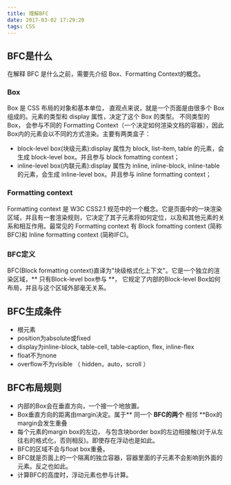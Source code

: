 ```yaml
---
title: 理解BFC
date: 2017-03-02 17:29:20
tags: CSS
---
```

## BFC是什么
在解释 BFC 是什么之前，需要先介绍 Box、Formatting Context的概念。

### Box
Box 是 CSS 布局的对象和基本单位， 直观点来说，就是一个页面是由很多个 Box 组成的。元素的类型和 display 属性，决定了这个 Box 的类型。 不同类型的 Box， 会参与不同的 Formatting Context（一个决定如何渲染文档的容器），因此Box内的元素会以不同的方式渲染。主要有两类盒子：
* block-level box(块级元素):display 属性为 block, list-item, table 的元素，会生成 block-level box。并且参与 block fomatting context；
* inline-level box(内联元素):display 属性为 inline, inline-block, inline-table 的元素，会生成 inline-level box。并且参与 inline formatting context；

<!-- more -->
### Formatting context
Formatting context 是 W3C CSS2.1 规范中的一个概念。它是页面中的一块渲染区域，并且有一套渲染规则，它决定了其子元素将如何定位，以及和其他元素的关系和相互作用。最常见的 Formatting context 有 Block fomatting context (简称BFC)和 Inline formatting context (简称IFC)。

### BFC定义
BFC(Block formatting context)直译为"块级格式化上下文"。它是一个独立的渲染区域，** 只有Block-level box参与 **， 它规定了内部的Block-level Box如何布局，并且与这个区域外部毫无关系。

## BFC生成条件
* 根元素
* position为absolute或fixed
* display为inline-block, table-cell, table-caption, flex, inline-flex
* float不为none
* overflow不为visible （ hidden，auto，scroll ）

## BFC布局规则
* 内部的Box会在垂直方向，一个接一个地放置。
* Box垂直方向的距离由margin决定。属于** 同一个 **BFC的两个** 相邻 **Box的margin会发生重叠
* 每个元素的margin box的左边， 与包含块border box的左边相接触(对于从左往右的格式化，否则相反)。即使存在浮动也是如此。
* BFC的区域不会与float box重叠。
* BFC就是页面上的一个隔离的独立容器，容器里面的子元素不会影响到外面的元素。反之也如此。
* 计算BFC的高度时，浮动元素也参与计算。
